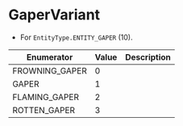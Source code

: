 # GaperVariant

- For `EntityType.ENTITY_GAPER` (10). 

| Enumerator | Value | Description |
| - | - | - |
| FROWNING_GAPER | 0 |  |
| GAPER | 1 |  |
| FLAMING_GAPER | 2 |  |
| ROTTEN_GAPER | 3 |  |
